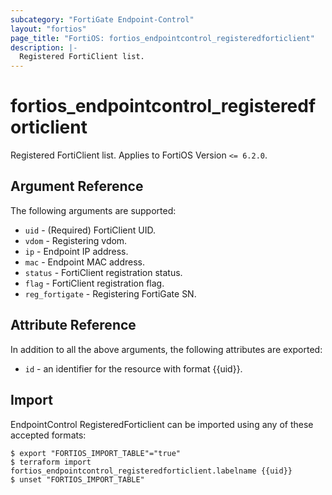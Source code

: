 ```yaml
---
subcategory: "FortiGate Endpoint-Control"
layout: "fortios"
page_title: "FortiOS: fortios_endpointcontrol_registeredforticlient"
description: |-
  Registered FortiClient list.
---
```


# fortios_endpointcontrol_registeredforticlient
Registered FortiClient list. Applies to FortiOS Version `<= 6.2.0`.

## Argument Reference

The following arguments are supported:

* `uid` - (Required) FortiClient UID.
* `vdom` - Registering vdom.
* `ip` - Endpoint IP address.
* `mac` - Endpoint MAC address.
* `status` - FortiClient registration status.
* `flag` - FortiClient registration flag.
* `reg_fortigate` - Registering FortiGate SN.


## Attribute Reference

In addition to all the above arguments, the following attributes are exported:
* `id` - an identifier for the resource with format {{uid}}.

## Import

EndpointControl RegisteredForticlient can be imported using any of these accepted formats:
```
$ export "FORTIOS_IMPORT_TABLE"="true"
$ terraform import fortios_endpointcontrol_registeredforticlient.labelname {{uid}}
$ unset "FORTIOS_IMPORT_TABLE"
```
